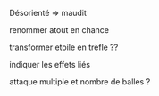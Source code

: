 Désorienté => maudit

renommer atout en chance

transformer etoile en trèfle ??

indiquer les effets liés


attaque multiple et nombre de balles ?